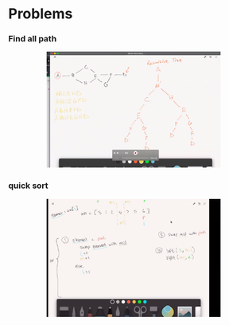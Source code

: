 # Problems

### Find all path

<p align="center">
  <img src="DFSAllPath.png" width="350" title="hover text">
</p>


### quick sort

<p align="center">
  <img src="quicksort.png" width="350" title="hover text">
</p>

